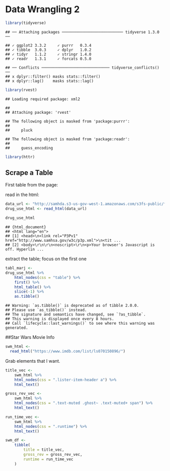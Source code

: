 Data Wrangling 2
================

``` r
library(tidyverse)
```

    ## ── Attaching packages ─────────────────────────── tidyverse 1.3.0 ──

    ## ✓ ggplot2 3.3.2     ✓ purrr   0.3.4
    ## ✓ tibble  3.0.3     ✓ dplyr   1.0.2
    ## ✓ tidyr   1.1.2     ✓ stringr 1.4.0
    ## ✓ readr   1.3.1     ✓ forcats 0.5.0

    ## ── Conflicts ────────────────────────────── tidyverse_conflicts() ──
    ## x dplyr::filter() masks stats::filter()
    ## x dplyr::lag()    masks stats::lag()

``` r
library(rvest)
```

    ## Loading required package: xml2

    ## 
    ## Attaching package: 'rvest'

    ## The following object is masked from 'package:purrr':
    ## 
    ##     pluck

    ## The following object is masked from 'package:readr':
    ## 
    ##     guess_encoding

``` r
library(httr)
```

## Scrape a Table

First table from the page:

read in the html:

``` r
data_url <- "http://samhda.s3-us-gov-west-1.amazonaws.com/s3fs-public/field-uploads/2k15StateFiles/NSDUHsaeShortTermCHG2015.htm"
drug_use_html <- read_html(data_url)

drug_use_html
```

    ## {html_document}
    ## <html lang="en">
    ## [1] <head>\n<link rel="P3Pv1" href="http://www.samhsa.gov/w3c/p3p.xml">\n<tit ...
    ## [2] <body>\r\n\r\n<noscript>\r\n<p>Your browser's Javascript is off. Hyperlin ...

extract the table; focus on the first one

``` r
tabl_marj <-
drug_use_html %>% 
    html_nodes(css = "table") %>% 
    first() %>% 
    html_table() %>% 
    slice(-1) %>% 
    as.tibble()
```

    ## Warning: `as.tibble()` is deprecated as of tibble 2.0.0.
    ## Please use `as_tibble()` instead.
    ## The signature and semantics have changed, see `?as_tibble`.
    ## This warning is displayed once every 8 hours.
    ## Call `lifecycle::last_warnings()` to see where this warning was generated.

\#\#Star Wars Movie Info

``` r
swm_html <- 
  read_html("https://www.imdb.com/list/ls070150896/")
```

Grab elements that I want.

``` r
title_vec <-
    swm_html %>% 
    html_nodes(css = ".lister-item-header a") %>% 
    html_text()

gross_rev_vec <-
    swm_html %>% 
    html_nodes(css = ".text-muted .ghost~ .text-muted+ span") %>% 
    html_text()

run_time_vec <- 
    swm_html %>% 
    html_nodes(css = ".runtime") %>% 
    html_text()

swm_df <- 
    tibble(
        title = title_vec, 
        gross_rev = gross_rev_vec,
        runtime = run_time_vec
    )
```
